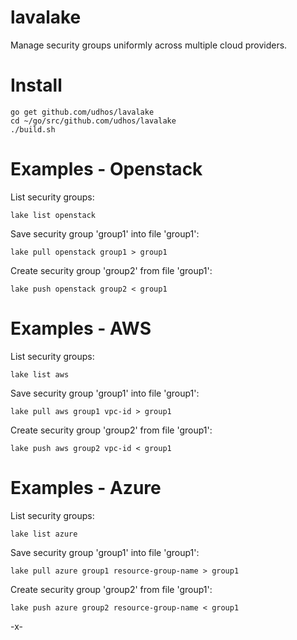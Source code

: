 # lavalake

Manage security groups uniformly across multiple cloud providers.

Install
=======

    go get github.com/udhos/lavalake
    cd ~/go/src/github.com/udhos/lavalake
    ./build.sh

Examples - Openstack
====================

List security groups:

    lake list openstack

Save security group 'group1' into file 'group1':

    lake pull openstack group1 > group1

Create security group 'group2' from file 'group1':

    lake push openstack group2 < group1

Examples - AWS
==============

List security groups:

    lake list aws

Save security group 'group1' into file 'group1':

    lake pull aws group1 vpc-id > group1

Create security group 'group2' from file 'group1':

    lake push aws group2 vpc-id < group1

Examples - Azure
================

List security groups:

    lake list azure

Save security group 'group1' into file 'group1':

    lake pull azure group1 resource-group-name > group1

Create security group 'group2' from file 'group1':

    lake push azure group2 resource-group-name < group1


-x-

